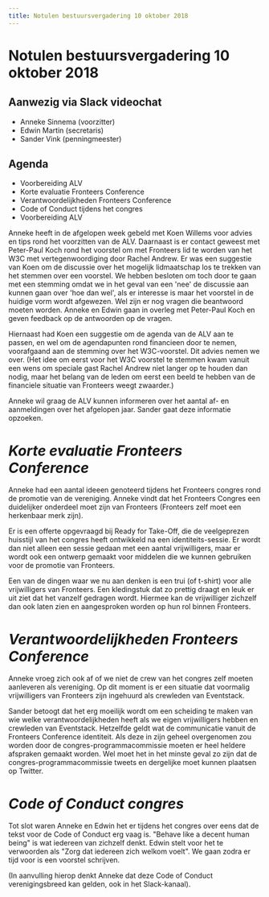 ```yaml
---
title: Notulen bestuursvergadering 10 oktober 2018
---
```

# Notulen bestuursvergadering 10 oktober 2018

## Aanwezig via Slack videochat

* Anneke Sinnema (voorzitter)
* Edwin Martin (secretaris)
* Sander Vink (penningmeester)

## Agenda

* Voorbereiding ALV
* Korte evaluatie Fronteers Conference
* Verantwoordelijkheden Fronteers Conference
* Code of Conduct tijdens het congres
* Voorbereiding ALV

Anneke heeft in de afgelopen week gebeld met Koen Willems voor advies en tips rond het voorzitten van de ALV. Daarnaast is er contact geweest met Peter-Paul Koch rond het voorstel om met Fronteers lid te worden van het W3C met vertegenwoordiging door Rachel Andrew. Er was een suggestie van Koen om de discussie over het mogelijk lidmaatschap los te trekken van het stemmen over een voorstel. We hebben besloten om toch door te gaan met een stemming omdat we in het geval van een 'nee' de discussie aan kunnen gaan over 'hoe dan wel', als er interesse is maar het voorstel in de huidige vorm wordt afgewezen. Wel zijn er nog vragen die beantwoord moeten worden. Anneke en Edwin gaan in overleg met Peter-Paul Koch en geven feedback op de antwoorden op de vragen.

Hiernaast had Koen een suggestie om de agenda van de ALV aan te passen, en wel om de agendapunten rond financieen door te nemen, voorafgaand aan de stemming over het W3C-voorstel. Dit advies nemen we over. (Het idee om eerst voor het W3C voorstel te stemmen kwam vanuit een wens om speciale gast Rachel Andrew niet langer op te houden dan nodig, maar het belang van de leden om eerst een beeld te hebben van de financiele situatie van Fronteers weegt zwaarder.)

Anneke wil graag de ALV kunnen informeren over het aantal af- en aanmeldingen over het afgelopen jaar. Sander gaat deze informatie opzoeken.

# *Korte evaluatie Fronteers Conference*

Anneke had een aantal ideeen genoteerd tijdens het Fronteers congres rond de promotie van de vereniging. Anneke vindt dat het Fronteers Congres een duidelijker onderdeel moet zijn van Fronteers (Fronteers zelf moet een herkenbaar merk zijn).

Er is een offerte opgevraagd bij Ready for Take-Off, die de veelgeprezen huisstijl van het congres heeft ontwikkeld na een identiteits-sessie. Er wordt dan niet alleen een sessie gedaan met een aantal vrijwilligers, maar er wordt ook een ontwerp gemaakt voor middelen die we kunnen gebruiken voor de promotie van Fronteers.

Een van de dingen waar we nu aan denken is een trui (of t-shirt) voor alle vrijwilligers van Fronteers. Een kledingstuk dat zo prettig draagt en leuk er uit ziet dat het vanzelf gedragen wordt. Hiermee kan de vrijwilliger zichzelf dan ook laten zien en aangesproken worden op hun rol binnen Fronteers.

# *Verantwoordelijkheden Fronteers Conference*

Anneke vroeg zich ook af of we niet de crew van het congres zelf moeten aanleveren als vereniging. Op dit moment is er een situatie dat voormalig vrijwilligers van Fronteers zijn ingehuurd als crewleden van Eventstack.

Sander betoogt dat het erg moeilijk wordt om een scheiding te maken van wie welke verantwoordelijkheden heeft als we eigen vrijwilligers hebben en crewleden van Eventstack. Hetzelfde geldt wat de communicatie vanuit de Fronteers Conference identiteit. Als deze in zijn geheel overgenomen zou worden door de congres-programmacommissie moeten er heel heldere afspraken gemaakt worden. Wel moet het in het minste geval zo zijn dat de congres-programmacommissie tweets en dergelijke moet kunnen plaatsen op Twitter.

# *Code of Conduct congres*

Tot slot waren Anneke en Edwin het er tijdens het congres over eens dat de tekst voor de Code of Conduct erg vaag is. "Behave like a decent human being" is wat iedereen van zichzelf denkt. Edwin stelt voor het te verwoorden als "Zorg dat iedereen zich welkom voelt". We gaan zodra er tijd voor is een voorstel schrijven.

(In aanvulling hierop denkt Anneke dat deze Code of Conduct verenigingsbreed kan gelden, ook in het Slack-kanaal).